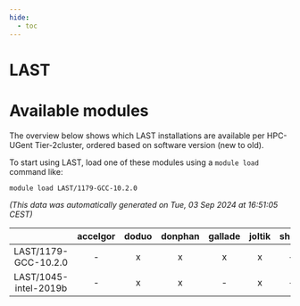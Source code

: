 ```yaml
---
hide:
  - toc
---
```


LAST
====

# Available modules


The overview below shows which LAST installations are available per HPC-UGent Tier-2cluster, ordered based on software version (new to old).

To start using LAST, load one of these modules using a `module load` command like:

```shell
module load LAST/1179-GCC-10.2.0
```

*(This data was automatically generated on Tue, 03 Sep 2024 at 16:51:05 CEST)*  

| |accelgor|doduo|donphan|gallade|joltik|shinx|skitty|
| :---: | :---: | :---: | :---: | :---: | :---: | :---: | :---: |
|LAST/1179-GCC-10.2.0|-|x|x|x|x|-|x|
|LAST/1045-intel-2019b|-|x|x|-|x|-|x|
